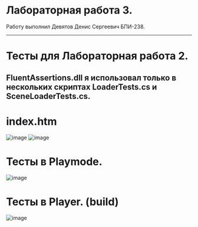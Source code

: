 # Лабораторная работа 3. 

Работу выполнил Девятов Денис Сергеевич БПИ-238.

---

# Тесты для Лабораторная работа 2.

## FluentAssertions.dll я использовал только в нескольких скриптах LoaderTests.cs и SceneLoaderTests.cs.

# index.htm
![image](https://github.com/user-attachments/assets/99c3b365-eaee-4370-9440-b1a6f7e907d7)
![image](https://github.com/user-attachments/assets/014327b2-7ffd-4101-918a-929274caac6d)

# Тесты в Playmode.
![image](https://github.com/user-attachments/assets/d6abe621-0bb7-4639-905f-439f46d57dda)

# Тесты в Player. (build)
![image](https://github.com/user-attachments/assets/46b329d8-f852-45fd-9f49-478acb75e240)


